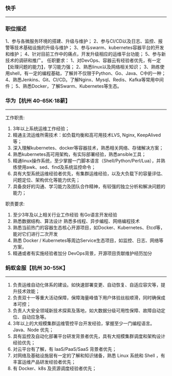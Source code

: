 ### 快手

***

### 职位描述

1、参与各微服务环境的搭建、升级与维护；
2、参与CI/CD以及日志、监控、报警等技术基础设施的升级与维护；
3、参与swarm、kubernetes容器平台的开发和维护；
4、针对目前工作中的痛点，开发升级相应的运维平台功能；
5、参与新技术的调研和推广。
任职要求：
1、对DevOps、容器云有经验者优先，有一定【处理问题的能力】，学习能力强；
2、熟悉linux以及网络相关知识；
3、熟练使用shell，有一定的编程基础，了解并不仅限于Python、Go、Java、C中的一种；
4、熟悉Jenkins、Git、CI/CD。了解Nginx、Mysql、Redis、Kafka等常用中间件；
5、熟悉Docker，了解Swarm、Kubernetes等生态。



### 华为【杭州 40-65K·18薪】

------

工作职责: 

1. 3年以上系统运维工作经验； 
2. 精通主流运维所需技术：如负载均衡和高可用技术LVS, Nginx, KeepAlived等； 
3. 深入理解kubernetes、docker等容器技术，熟悉相关网络、存储解决方案； 
4. 熟悉kubernetes高可用架构，有实际部署经验，熟悉ansible工具； 
5. 精通linux操作系统，至少掌握一门脚本语言（Shell/Python/Perl/Lua），并熟练使用awk、sed、find及系统监控命令； 
6. 具有大型系统运维经验者优先，有集群运维经验，以及大负载下的容量评估、问题定位、架构优化等能力优先； 
7. 具备良好的沟通、学习能力及团队合作精神，有较强的独立分析和解决问题的能力；

职责要求: 

1. 至少3年及以上相关行业工作经验 有Go语言开发经验 
2. 熟悉数据结构、算法设计 熟悉多线程、异步编程、网络编程技术 
3. 熟悉当前热门的容器生态核心开源项目，如Docker、Kubernetes、Etcd等，能对它们进行二次开发 
4. 熟悉 Docker / Kubernetes等周边Service生态项目，如监控、日志、网络等方案，
5. 精通或者有实施经验者加分 DevOps背景，开源项目贡献维护经历加分

### 蚂蚁金服【杭州 30-55K】

------

1. 负责运维自动化体系的建设。如快速部署变更、自动恢复、自适应容灾等，提升技术效能；
2. 负责双十一等重大活动保障，保障海量峰值下用户体验丝般顺滑，同时确保成本可控；
3. 负责人大安全领域新技术探索及落地，如大数据分级可用性保障、故障自动定位、自动应急等。
4. 3年以上的大规模集群运维管控平台开发经验，掌握至少一门编程语言。Java、Node 优先；
5. 具有监控及自动化部署平台研发背景者优先，具有大规模集群调度和架构设计经验优先；
6. 对云平台有了解，有 IaaS/PaaS/SaaS 背景者优先；
7. 对网络及基础设施层有一定的了解和知识储备，熟悉 Linux 系统和 Shell ，有丰富运维产品研发经验者优先；
8. 有 Docker、k8s 及资源调度经验者优先；

